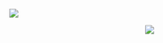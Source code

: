 ![](https://github-readme-stats.vercel.app/api?username=Yukiookami&theme=dark)


<p align = "center">
 <img src="https://activity-graph.herokuapp.com/graph?username=Yukiookami&theme=react-dark">
</p>
